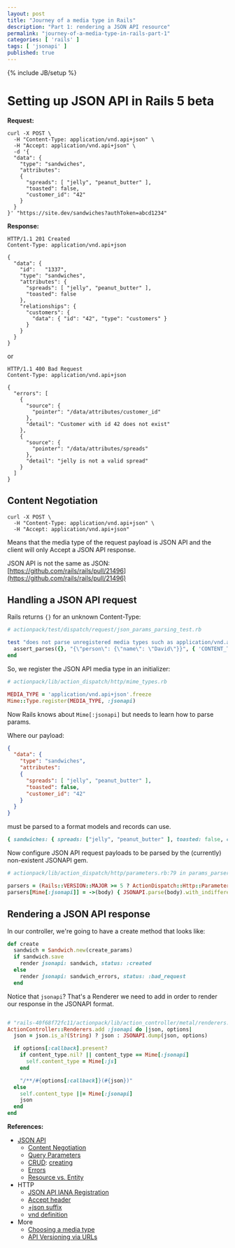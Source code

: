 ```yaml
---
layout: post
title: "Journey of a media type in Rails"
description: "Part 1: rendering a JSON API resource"
permalink: "journey-of-a-media-type-in-rails-part-1"
categories: [ 'rails' ]
tags: [ 'jsonapi' ]
published: true
---
```

{% include JB/setup %}

# Setting up JSON API in Rails 5 beta

**Request:**

```curl
curl -X POST \
  -H "Content-Type: application/vnd.api+json" \
  -H "Accept: application/vnd.api+json" \
  -d '{
  "data": {
    "type": "sandwiches",
    "attributes":
    {
      "spreads": [ "jelly", "peanut_butter" ],
      "toasted": false,
      "customer_id": "42"
    }
  }
}' "https://site.dev/sandwiches?authToken=abcd1234"
```

**Response:**

```http
HTTP/1.1 201 Created
Content-Type: application/vnd.api+json

{
  "data": {
    "id":   "1337",
    "type": "sandwiches",
    "attributes": {
      "spreads": [ "jelly", "peanut_butter" ],
      "toasted": false
    },
    "relationships": {
      "customers": {
        "data": { "id": "42", "type": "customers" }
      }
    }
  }
}
```

or

```http
HTTP/1.1 400 Bad Request
Content-Type: application/vnd.api+json

{
  "errors": [
    {
      "source": {
        "pointer": "/data/attributes/customer_id"
      },
      "detail": "Customer with id 42 does not exist"
    },
    {
      "source": {
        "pointer": "/data/attributes/spreads"
      },
      "detail": "jelly is not a valid spread"
    }
  ]
}
```

## Content Negotiation

```curl
curl -X POST \
  -H "Content-Type: application/vnd.api+json" \
  -H "Accept: application/vnd.api+json"
```

Means that the media type of the request payload is JSON API and the client will only
Accept a JSON API response.

JSON API is not the same as JSON: [https://github.com/rails/rails/pull/21496](https://github.com/rails/rails/pull/21496)

## Handling a JSON API request


Rails returns `{}` for an unknown Content-Type:

```ruby
# actionpack/test/dispatch/request/json_params_parsing_test.rb

test "does not parse unregistered media types such as application/vnd.api+json" do
  assert_parses({}, "{\"person\": {\"name\": \"David\"}}", { 'CONTENT_TYPE' => 'application/vnd.api+json' })
end
```

So, we register the JSON API media type in an initializer:

```ruby
# actionpack/lib/action_dispatch/http/mime_types.rb

MEDIA_TYPE = 'application/vnd.api+json'.freeze
Mime::Type.register(MEDIA_TYPE, :jsonapi)
```

Now Rails knows about `Mime[:jsonapi]` but needs to learn how to parse params.

Where our payload:

```json
{
  "data": {
    "type": "sandwiches",
    "attributes":
    {
      "spreads": [ "jelly", "peanut_butter" ],
      "toasted": false,
      "customer_id": "42"
    }
  }
}
```

must be parsed to a format models and records can use.

```ruby
{ sandwiches: { spreads: ["jelly", "peanut_butter" ], toasted: false, customer_id: "42" }
```

Now configure JSON API request payloads to be parsed by the (currently) non-existent
JSONAPI gem.

```ruby
# actionpack/lib/action_dispatch/http/parameters.rb:79 in params_parsers

parsers = (Rails::VERSION::MAJOR >= 5 ? ActionDispatch::Http::Parameters : ActionDispatch::ParamsParser)::DEFAULT_PARSERS
parsers[Mime[:jsonapi]] = ->(body) { JSONAPI.parse(body).with_indifferent_access }
```

## Rendering a JSON API response

In our controller, we're going to have a create method that looks like:

```ruby
def create
  sandwich = Sandwich.new(create_params)
  if sandwich.save
    render jsonapi: sandwich, status: :created
  else
    render jsonapi: sandwich_errors, status: :bad_request
  end
```

Notice that `jsonapi`? That's a Renderer we need to add in order to render
our response in the JSONAPI format.


```ruby

# "rails-40f68f72fc11/actionpack/lib/action_controller/metal/renderers.rb
ActionController::Renderers.add :jsonapi do |json, options|
  json = json.is_a?(String) ? json : JSONAPI.dump(json, options)

  if options[:callback].present?
    if content_type.nil? || content_type == Mime[:jsonapi]
      self.content_type = Mime[:js]
    end

    "/**/#{options[:callback]}(#{json})"
  else
    self.content_type ||= Mime[:jsonapi]
    json
  end
end
```

**References:**

- [JSON API](http://jsonapi.org/format/)
  - [Content Negotiation](http://jsonapi.org/format/#content-negotiation)
  - [Query Parameters](http://jsonapi.org/format/#query-parameters)
  - [CRUD](http://jsonapi.org/format/#crud): [creating](http://jsonapi.org/format/#crud-creating)
  - [Errors](http://jsonapi.org/format/#errors)
  - [Resource vs. Entity](https://github.com/json-api/json-api/issues/966)
- HTTP
  - [JSON API IANA Registration](https://www.iana.org/assignments/media-types/application/vnd.api+json)
  - [Accept header](https://www.w3.org/Protocols/rfc2616/rfc2616-sec14.html#sec14.1)
  - [+json suffix](https://tools.ietf.org/html/rfc6839#section-3.1)
  - [vnd definition](https://tools.ietf.org/html/rfc4288#section-3.2)
- More
  - [Choosing a media type](https://github.com/json-api/json-api/issues/1020)
  - [API Versioning via URLs](https://github.com/json-api/json-api/issues/406#issuecomment-185761293)
